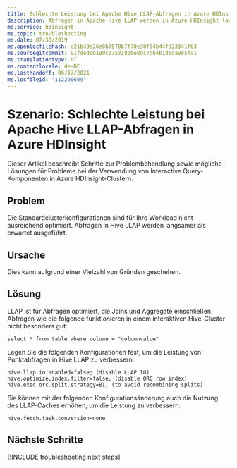 ```yaml
---
title: Schlechte Leistung bei Apache Hive LLAP-Abfragen in Azure HDInsight
description: Abfragen in Apache Hive LLAP werden in Azure HDInsight langsamer als erwartet ausgeführt.
ms.service: hdinsight
ms.topic: troubleshooting
ms.date: 07/30/2019
ms.openlocfilehash: e21b49d26e8b7570b7f70e30f04b44fd23341f03
ms.sourcegitcommit: 91fdedcb190c0753180be8dc7db4b1d6da9854a1
ms.translationtype: HT
ms.contentlocale: de-DE
ms.lasthandoff: 06/17/2021
ms.locfileid: "112290609"
---
```

# <a name="scenario-poor-performance-in-apache-hive-llap-queries-in-azure-hdinsight"></a>Szenario: Schlechte Leistung bei Apache Hive LLAP-Abfragen in Azure HDInsight

Dieser Artikel beschreibt Schritte zur Problembehandlung sowie mögliche Lösungen für Probleme bei der Verwendung von Interactive Query-Komponenten in Azure HDInsight-Clustern.

## <a name="issue"></a>Problem

Die Standardclusterkonfigurationen sind für Ihre Workload nicht ausreichend optimiert. Abfragen in Hive LLAP werden langsamer als erwartet ausgeführt.

## <a name="cause"></a>Ursache

Dies kann aufgrund einer Vielzahl von Gründen geschehen.

## <a name="resolution"></a>Lösung

LLAP ist für Abfragen optimiert, die Joins und Aggregate einschließen. Abfragen wie die folgende funktionieren in einem interaktiven Hive-Cluster nicht besonders gut:

```
select * from table where column = "columnvalue"
```

Legen Sie die folgenden Konfigurationen fest, um die Leistung von Punktabfragen in Hive LLAP zu verbessern:

```
hive.llap.io.enabled=false; (disable LLAP IO)
hive.optimize.index.filter=false; (disable ORC row index)
hive.exec.orc.split.strategy=BI; (to avoid recombining splits)
```

Sie können mit der folgenden Konfigurationsänderung auch die Nutzung des LLAP-Caches erhöhen, um die Leistung zu verbessern:

```
hive.fetch.task.conversion=none
```

## <a name="next-steps"></a>Nächste Schritte

[!INCLUDE [troubleshooting next steps](../includes/hdinsight-troubleshooting-next-steps.md)]